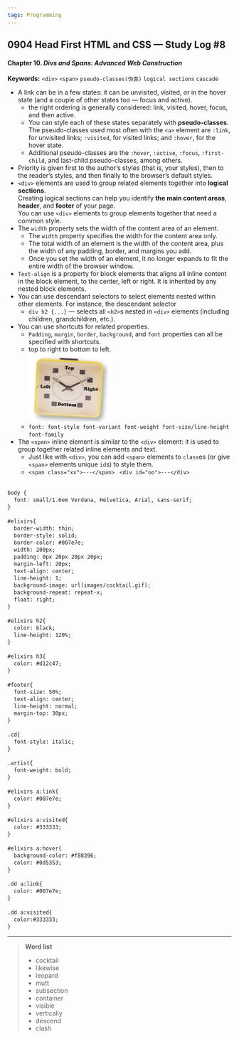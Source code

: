 ```yaml
---
tags: Programming
---
```


## 0904 Head First HTML and CSS — Study Log #8

#### Chapter 10. *Divs and Spans: Advanced Web Construction*

**Keywords:** `<div>` `<span>` `pseudo-classes(伪类)` `logical sections` `cascade`


- A link can be in a few states: it can be unvisited, visited, or in the hover state (and a couple of other states too — focus and active).
  - the right ordering is generally considered: link, visited, hover, focus, and then active.
  - You can style each of these states separately with **pseudo-classes**.
    The pseudo-classes used most often with the `<a>` element are `:link`, for unvisited links; `:visited`, for visited links; and `:hover`, for the hover state.
  - Additional pseudo-classes are the `:hover`, `:active`, `:focus`, `:first-child`, and last-child pseudo-classes, among others.  
- Priority is given first to the author’s styles (that is, your styles), then to the reader’s styles, and then finally to the browser’s default styles.
- `<div>` elements are used to group related elements together into **logical sections**.  
  Creating logical sections can help you identify **the main content areas**, **header**, and **footer** of your page.  
  You can use `<div>` elements to group elements together that need a common style.
- The `width` property sets the width of the content area of an element.  
  - The `width` property specifies the width for the content area only.  
  - The total width of an element is the width of the content area, plus the width of any padding, border, and margins you add.  
  - Once you set the width of an element, it no longer expands to fit the entire width of the browser window.
- `Text-align` is a property for block elements that aligns all inline content in the block element, to the center, left or right. It is inherited by any nested block elements.
- You can use descendant selectors to select elements nested within other elements. For instance, the descendant selector
  - `div h2 {...}` — selects all `<h2>`s nested in `<div>` elements (including children, grandchildren, etc.).
- You can use shortcuts for related properties.
  - `Padding`, `margin`, `border`, `background`, and `font` properties can all be specified with shortcuts.
  - top to right to bottom to left.  
  ![shorthand](/images/shorthand.png)
  - `font: font-style font-variant font-weight font-size/line-height font-family`
- The `<span>` inline element is similar to the `<div>` element: it is used to group together related inline elements and text.
  - Just like with `<div>`, you can add `<span>` elements to `class`es (or give `<span>` elements unique `id`s) to style them.
  - `<span class="xx">---</span> ` `<div id="oo">---</div>`

 
```

body {
  font: small/1.6em Verdana, Helvetica, Arial, sans-serif;
}

#elixirs{
  border-width: thin;
  border-style: solid;
  border-color: #007e7e;
  width: 200px;
  padding: 0px 20px 20px 20px;
  margin-left: 20px;
  text-align: center;
  line-height: 1;
  background-image: url(images/cocktail.gif);
  background-repeat: repeat-x;
  float: right;
}

#elixirs h2{
  color: black;
  line-height: 120%;
}

#elixirs h3{
  color: #d12c47;
}

#footer{
  font-size: 50%;
  text-align: center;
  line-height: normal;
  margin-top: 30px;
}

.cd{
  font-style: italic;
}

.artist{
  font-weight: bold;
}

#elixirs a:link{
  color: #007e7e;
}

#elixirs a:visited{
  color: #333333;
}

#elixirs a:hover{
  background-color: #f88396;
  color: #0d5353;
}

.dd a:link{
  color: #007e7e;
}

.dd a:visited{
  color:#333333;
}

```


---
>**Word list**
>
>- cocktail
>- likewise
>- leopard
>- mutt
>- subsection
>- container
>- visible
>- vertically
>- descend
>- clash
